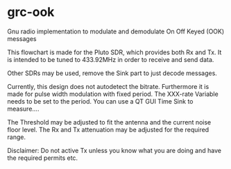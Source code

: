 # grc-ook
Gnu radio implementation to modulate and demodulate On Off Keyed (OOK) messages


This flowchart is made for the Pluto SDR, which provides both Rx and Tx. It is intended to be tuned to 433.92MHz in order to receive and send data.

Other SDRs may be used, remove the Sink part to just decode messages.

Currently, this design does not autodetect the bitrate. Furthermore it is made for pulse width modulation with fixed period. The XXX-rate Variable needs to be set to the period. You can use a QT GUI Time Sink to measure....

The Threshold may be adjusted to fit the antenna and the current noise floor level. The Rx and Tx attenuation may be adjusted for the required range.

Disclaimer:
Do not active Tx unless you know what you are doing and have the required permits etc.
